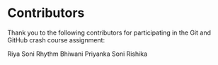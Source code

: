 # Contributors

Thank you to the following contributors for participating in the Git and GitHub crash course assignment:

Riya Soni
Rhythm Bhiwani
Priyanka Soni
Rishika
